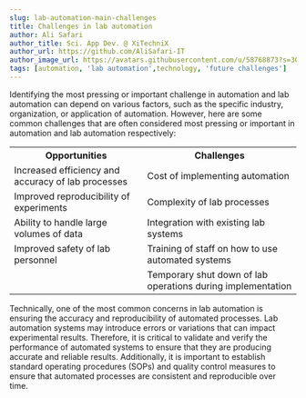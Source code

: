 ```yaml
---
slug: lab-automation-main-challenges
title: Challenges in lab automation
author: Ali Safari
author_title: Sci. App Dev. @ XiTechniX
author_url: https://github.com/AliSafari-IT
author_image_url: https://avatars.githubusercontent.com/u/58768873?s=300&v=4
tags: [automation, 'lab automation',technology, 'future challenges']
---
```


Identifying the most pressing or important challenge in automation and lab automation can depend on various factors, such as the specific industry, organization, or application of automation. However, here are some common challenges that are often considered most pressing or important in automation and lab automation respectively:
<table>
  <tr>
    <th>Opportunities</th>
    <th>Challenges</th>
  </tr>
  <tr>
    <td>Increased efficiency and accuracy of lab processes</td>
    <td>Cost of implementing automation</td>
  </tr>
  <tr>
    <td>Improved reproducibility of experiments</td>
    <td>Complexity of lab processes</td>
  </tr>
  <tr>
    <td>Ability to handle large volumes of data</td>
    <td>Integration with existing lab systems</td>
  </tr>
  <tr>
    <td>Improved safety of lab personnel</td>
    <td>Training of staff on how to use automated systems</td>
  </tr>
  <tr>
    <td></td>
    <td>Temporary shut down of lab operations during implementation</td>
  </tr>
</table>

Technically, one of the most common concerns in lab automation is ensuring the accuracy and reproducibility of automated processes. Lab automation systems may introduce errors or variations that can impact experimental results. 
Therefore, it is critical to validate and verify the performance of automated systems to ensure that they are producing accurate and reliable results. Additionally, it is important to establish standard operating procedures (SOPs) and quality control measures to ensure that automated processes are consistent and reproducible over time.